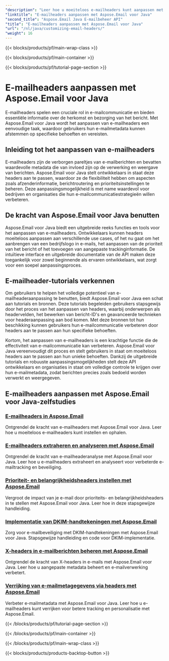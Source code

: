 ```yaml
---
"description": "Leer hoe u moeiteloos e-mailheaders kunt aanpassen met Aspose.Email voor Java. Duik in tutorials en benut de kracht van e-mailheaderaanpassing."
"linktitle": "E-mailheaders aanpassen met Aspose.Email voor Java"
"second_title": "Aspose.Email Java E-mailbeheer API"
"title": "E-mailheaders aanpassen met Aspose.Email voor Java"
"url": "/nl/java/customizing-email-headers/"
"weight": 16
---
```


{{< blocks/products/pf/main-wrap-class >}}

{{< blocks/products/pf/main-container >}}

{{< blocks/products/pf/tutorial-page-section >}}

# E-mailheaders aanpassen met Aspose.Email voor Java


E-mailheaders spelen een cruciale rol in e-mailcommunicatie en bieden essentiële informatie over de herkomst en bezorging van het bericht. Met Aspose.Email voor Java wordt het aanpassen van e-mailheaders een eenvoudige taak, waardoor gebruikers hun e-mailmetadata kunnen afstemmen op specifieke behoeften en vereisten.

## Inleiding tot het aanpassen van e-mailheaders

E-mailheaders zijn de verborgen pareltjes van e-mailberichten en bevatten waardevolle metadata die van invloed zijn op de verwerking en weergave van berichten. Aspose.Email voor Java stelt ontwikkelaars in staat deze headers aan te passen, waardoor ze de flexibiliteit hebben om aspecten zoals afzenderinformatie, berichtroutering en prioriteitsinstellingen te beheren. Deze aanpassingsmogelijkheid is met name waardevol voor bedrijven en organisaties die hun e-mailcommunicatiestrategieën willen verbeteren.

## De kracht van Aspose.Email voor Java benutten

Aspose.Email voor Java biedt een uitgebreide reeks functies en tools voor het aanpassen van e-mailheaders. Ontwikkelaars kunnen headers moeiteloos aanpassen aan verschillende use cases, of het nu gaat om het aanbrengen van een bedrijfslogo in e-mails, het aanpassen van de prioriteit van het bericht of het toevoegen van aangepaste trackinginformatie. De intuïtieve interface en uitgebreide documentatie van de API maken deze toegankelijk voor zowel beginnende als ervaren ontwikkelaars, wat zorgt voor een soepel aanpassingsproces.

## E-mailheader-tutorials verkennen

Om gebruikers te helpen het volledige potentieel van e-mailheaderaanpassing te benutten, biedt Aspose.Email voor Java een schat aan tutorials en bronnen. Deze tutorials begeleiden gebruikers stapsgewijs door het proces van het aanpassen van headers, waarbij onderwerpen als headervelden, het bewerken van bericht-ID's en geavanceerde technieken voor headeraanpassing aan bod komen. Met deze bronnen tot hun beschikking kunnen gebruikers hun e-mailcommunicatie verbeteren door headers aan te passen aan hun specifieke behoeften.

Kortom, het aanpassen van e-mailheaders is een krachtige functie die de effectiviteit van e-mailcommunicatie kan verbeteren. Aspose.Email voor Java vereenvoudigt dit proces en stelt gebruikers in staat om moeiteloos headers aan te passen aan hun unieke behoeften. Dankzij de uitgebreide tutorials en robuuste aanpassingsmogelijkheden stelt deze API ontwikkelaars en organisaties in staat om volledige controle te krijgen over hun e-mailmetadata, zodat berichten precies zoals bedoeld worden verwerkt en weergegeven.

## E-mailheaders aanpassen met Aspose.Email voor Java-zelfstudies
### [E-mailheaders in Aspose.Email](./email-headers/)
Ontgrendel de kracht van e-mailheaders met Aspose.Email voor Java. Leer hoe u moeiteloos e-mailheaders kunt instellen en ophalen.
### [E-mailheaders extraheren en analyseren met Aspose.Email](./extracting-and-analyzing-email-headers/)
Ontgrendel de kracht van e-mailheaderanalyse met Aspose.Email voor Java. Leer hoe u e-mailheaders extraheert en analyseert voor verbeterde e-mailtracking en beveiliging.
### [Prioriteit- en belangrijkheidsheaders instellen met Aspose.Email](./setting-priority-and-importance-headers/)
Vergroot de impact van je e-mail door prioriteits- en belangrijkheidsheaders in te stellen met Aspose.Email voor Java. Leer hoe in deze stapsgewijze handleiding.
### [Implementatie van DKIM-handtekeningen met Aspose.Email](./dkim-signatures-implementation/)
Zorg voor e-mailbeveiliging met DKIM-handtekeningen met Aspose.Email voor Java. Stapsgewijze handleiding en code voor DKIM-implementatie.
### [X-headers in e-mailberichten beheren met Aspose.Email](./managing-x-headers-in-email-messages/)
Ontgrendel de kracht van X-headers in e-mails met Aspose.Email voor Java. Leer hoe u aangepaste metadata beheert en e-mailverwerking verbetert.
### [Verrijking van e-mailmetagegevens via headers met Aspose.Email](./enriching-email-metadata-through-headers/)
Verbeter e-mailmetadata met Aspose.Email voor Java. Leer hoe u e-mailheaders kunt verrijken voor betere tracking en personalisatie met Aspose.Email.

{{< /blocks/products/pf/tutorial-page-section >}}

{{< /blocks/products/pf/main-container >}}

{{< /blocks/products/pf/main-wrap-class >}}

{{< blocks/products/products-backtop-button >}}
